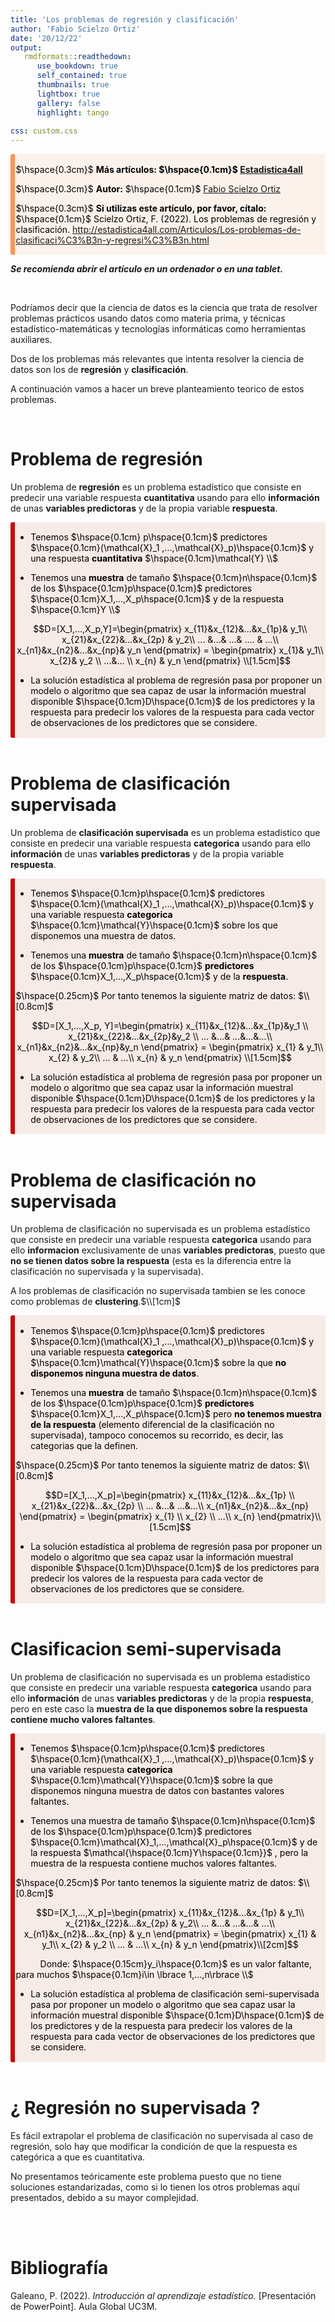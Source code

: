 ```yaml
---
title: 'Los problemas de regresión y clasificación'
author: 'Fabio Scielzo Ortiz'
date: '20/12/22'
output: 
   rmdformats::readthedown:
      use_bookdown: true
      self_contained: true
      thumbnails: true
      lightbox: true
      gallery: false
      highlight: tango
      
css: custom.css
---
```



<div>
<style scoped>
    .dataframe tbody tr th:only-of-type {
        vertical-align: middle;
    }

    .dataframe tbody tr th {
        vertical-align: top;
    }

    .dataframe thead th {
        text-align: right;
    }
    
 
    table {
     display: block;
     overflow-x: auto;
     border-collapse: collapse;
     border-spacing: 0;
     border: 0px solid;
     color: var(--jp-ui-font-color1);
     font-size: 14px;
     margin-left: auto;
     margin-right: auto;
     
            }
            
</style>





<div class="warning" style='background-color:#FCF2EC; color: #000000; border-left: solid #FE9554 7px; border-radius: 3px; size:1px ; padding:0.1em;'>
<span>
 
<p style='margin-left:10em;'>


$\hspace{0.3cm}$ **Más artículos:    $\hspace{0.1cm}$ [Estadistica4all](https://fabioscielzoortiz.github.io/Estadistica4all.github.io/)**

$\hspace{0.3cm}$ **Autor:** $\hspace{0.1cm}$ [Fabio Scielzo Ortiz](http://estadistica4all.com/autores/autores.html)


$\hspace{0.3cm}$ **Si utilizas este artículo, por favor, cítalo:** $\hspace{0.1cm}$   Scielzo Ortiz, F. (2022). Los problemas de regresión y clasificación. http://estadistica4all.com/Articulos/Los-problemas-de-clasificaci%C3%B3n-y-regresi%C3%B3n.html

</p>
 
</p></span>
</div>


***Se recomienda abrir el artículo en un ordenador o en una tablet.***
 
 
<br>



Podríamos decir que la ciencia de datos es la ciencia que trata de resolver problemas prácticos usando datos como materia prima, y técnicas estadístico-matemáticas y tecnologías informáticas como herramientas auxiliares.

Dos de los problemas más relevantes que intenta resolver la ciencia de datos son los de **regresión** y **clasificación**.

A continuación vamos a hacer un breve planteamiento teorico de estos problemas.


 
<br>
 
# Problema de regresión


Un problema de **regresión**  es un problema estadístico que consiste en predecir una variable respuesta **cuantitativa** usando para ello **información**  de unas **variables predictoras** y de la propia variable **respuesta**.

 
<div class="warning" style='background-color:#F7EBE8; color: #030000; border-left: solid #CA0B0B 7px; border-radius: 3px; size:1px ; padding:0.1em;'>
<span>
 
<p style='margin-left:1em;'>

- Tenemos $\hspace{0.1cm} p\hspace{0.1cm}$ predictores $\hspace{0.1cm}(\mathcal{X}_1 ,...,\mathcal{X}_p)\hspace{0.1cm}$ y una respuesta **cuantitativa** $\hspace{0.1cm}\mathcal{Y} \\$



- Tenemos una **muestra** de tamaño $\hspace{0.1cm}n\hspace{0.1cm}$ de los $\hspace{0.1cm}p\hspace{0.1cm}$ predictores $\hspace{0.1cm}X_1,...,X_p\hspace{0.1cm}$ y de la respuesta  $\hspace{0.1cm}Y \\$

$$D=[X_1,...,X_p,Y]=\begin{pmatrix}
    x_{11}&x_{12}&...&x_{1p}& y_1\\
    x_{21}&x_{22}&...&x_{2p} & y_2\\
    ... &...& ...& .... & ...\\
    x_{n1}&x_{n2}&...&x_{np}& y_n
    \end{pmatrix} = \begin{pmatrix}
    x_{1}& y_1\\
    x_{2}& y_2 \\
     ...&... \\
     x_{n} & y_n
    \end{pmatrix} \\[1.5cm]$$



- La solución estadística al problema de regresión pasa por proponer un modelo o algoritmo que sea capaz de usar la información muestral disponible $\hspace{0.1cm}D\hspace{0.1cm}$ de los predictores y la respuesta para predecir los valores de la respuesta para cada vector de observaciones de los predictores que se considere.


</p>
 
</p></span>
</div>

<br>


# Problema de clasificación supervisada



Un problema de **clasificación supervisada**  es un problema estadistico que consiste en predecir una variable respuesta **categorica** usando para ello **información**   de unas **variables predictoras** y de la propia variable **respuesta**.


<div class="warning" style='background-color:#F7EBE8; color: #030000; border-left: solid #CA0B0B 7px; border-radius: 3px; size:1px ; padding:0.1em;'>
<span>
 
<p style='margin-left:1em;'>

- Tenemos $\hspace{0.1cm}p\hspace{0.1cm}$ predictores  $\hspace{0.1cm}(\mathcal{X}_1 ,...,\mathcal{X}_p)\hspace{0.1cm}$ y una variable respuesta **categorica** $\hspace{0.1cm}\mathcal{Y}\hspace{0.1cm}$ sobre los que disponemos una muestra de datos.


- Tenemos una **muestra** de tamaño $\hspace{0.1cm}n\hspace{0.1cm}$ de los $\hspace{0.1cm}p\hspace{0.1cm}$ **predictores** $\hspace{0.1cm}X_1,...,X_p\hspace{0.1cm}$  y de la **respuesta**.

$\hspace{0.25cm}$ Por tanto tenemos la siguiente matriz de datos: $\\[0.8cm]$

$$D=[X_1,...,X_p, Y]=\begin{pmatrix}
    x_{11}&x_{12}&...&x_{1p}&y_1 \\
    x_{21}&x_{22}&...&x_{2p}&y_2 \\
    ... &...& ...&...&...\\
    x_{n1}&x_{n2}&...&x_{np}&y_n
    \end{pmatrix} = \begin{pmatrix}
    x_{1} & y_1\\
    x_{2}  & y_2\\
     ... & ...\\
     x_{n} & y_n
    \end{pmatrix} \\[1.5cm]$$
    


- La solución estadística al problema de regresión pasa por proponer un modelo o algoritmo que sea capaz usar la información muestral disponible $\hspace{0.1cm}D\hspace{0.1cm}$ de los predictores y la respuesta para predecir los valores de la respuesta para cada vector de observaciones de los predictores que se considere.
 


</p>
 
</p></span>
</div>


<br>



# Problema de clasificación no supervisada




Un problema de clasificación no supervisada  es un problema estadístico que consiste en predecir una variable respuesta **categorica** usando para ello **informacion** exclusivamente de unas **variables predictoras**, puesto que **no se tienen datos sobre la respuesta** (esta es la diferencia entre la clasificación no supervisada y la supervisada). 

A los problemas de clasificación no supervisada tambien se les conoce como problemas de **clustering**.$\\[1cm]$

<div class="warning" style='background-color:#F7EBE8; color: #030000; border-left: solid #CA0B0B 7px; border-radius: 3px; size:1px ; padding:0.1em;'>
<span>
 
<p style='margin-left:1em;'>

- Tenemos $\hspace{0.1cm}p\hspace{0.1cm}$ predictores  $\hspace{0.1cm}(\mathcal{X}_1 ,...,\mathcal{X}_p)\hspace{0.1cm}$ y una variable respuesta **categorica** $\hspace{0.1cm}\mathcal{Y}\hspace{0.1cm}$ sobre la que **no disponemos ninguna muestra de datos**.


- Tenemos una **muestra** de tamaño $\hspace{0.1cm}n\hspace{0.1cm}$ de los $\hspace{0.1cm}p\hspace{0.1cm}$ **predictores** $\hspace{0.1cm}X_1,...,X_p\hspace{0.1cm}$  pero **no tenemos muestra de la respuesta** (elemento diferencial de la clasificación no supervisada), tampoco conocemos su recorrido, es decir, las categorias que la definen.

$\hspace{0.25cm}$ Por tanto tenemos la siguiente matriz de datos: $\\[0.8cm]$

$$D=[X_1,...,X_p]=\begin{pmatrix}
    x_{11}&x_{12}&...&x_{1p} \\
    x_{21}&x_{22}&...&x_{2p} \\
    ... &...& ...&...\\
    x_{n1}&x_{n2}&...&x_{np}
    \end{pmatrix} = \begin{pmatrix}
    x_{1} \\
    x_{2}  \\
     ...\\
     x_{n} 
    \end{pmatrix}\\[1.5cm]$$
    

 

- La solución estadística al problema de regresión pasa por proponer un modelo o algoritmo que sea capaz usar la información muestral disponible $\hspace{0.1cm}D\hspace{0.1cm}$ de los predictores para predecir los valores de la respuesta para cada vector de observaciones de los predictores que se considere.
 
</p>
 
</p></span>
</div>

<br>


# Clasificacion semi-supervisada



  Un problema de clasificación no supervisada  es un problema estadistico que consiste en predecir una variable respuesta **categorica** usando para ello **información** de unas **variables predictoras** y de la propia **respuesta**, pero en este caso la **muestra de la que disponemos sobre la respuesta contiene mucho valores faltantes**.

 
<div class="warning" style='background-color:#F7EBE8; color: #030000; border-left: solid #CA0B0B 7px; border-radius: 3px; size:1px ; padding:0.1em;'>
<span>
 
<p style='margin-left:1em;'>

- Tenemos $\hspace{0.1cm}p\hspace{0.1cm}$ predictores  $\hspace{0.1cm}(\mathcal{X}_1 ,...,\mathcal{X}_p)\hspace{0.1cm}$ y una variable respuesta **categorica** $\hspace{0.1cm}\mathcal{Y}\hspace{0.1cm}$ sobre la que disponemos ninguna muestra de datos con bastantes valores faltantes.


- Tenemos una muestra de tamaño $\hspace{0.1cm}n\hspace{0.1cm}$ de los $\hspace{0.1cm}p\hspace{0.1cm}$ predictores $\hspace{0.1cm}\mathcal{X}_1,...,\mathcal{X}_p\hspace{0.1cm}$ y de la respuesta $\mathcal{\hspace{0.1cm}Y\hspace{0.1cm}}$ , pero la muestra de la respuesta contiene muchos valores faltantes. 


$\hspace{0.25cm}$ Por tanto tenemos la siguiente matriz de datos: $\\[0.8cm]$

$$D=[X_1,...,X_p]=\begin{pmatrix}
    x_{11}&x_{12}&...&x_{1p} & y_1\\
    x_{21}&x_{22}&...&x_{2p} & y_2\\
    ... &...& ...&...& ...\\
    x_{n1}&x_{n2}&...&x_{np} & y_n
    \end{pmatrix} = \begin{pmatrix}
    x_{1} & y_1\\
    x_{2} & y_2 \\
     ... & ...\\
     x_{n} & y_n
    \end{pmatrix}\\[2cm]$$
    
$\hspace{1cm}$ Donde: $\hspace{0.15cm}y_i\hspace{0.1cm}$ es un valor faltante, para muchos $\hspace{0.1cm}i\in \lbrace 1,...,n\rbrace \\$
 

- La solución estadística al problema de clasificación semi-supervisada pasa por proponer un modelo o algoritmo que sea capaz usar la información muestral disponible $\hspace{0.1cm}D\hspace{0.1cm}$ de los predictores y de la respuesta para predecir los valores de la respuesta para cada vector de observaciones de los predictores que se considere.

</p>
 
</p></span>
</div>


<br>

# ¿ Regresión no supervisada ?

Es fácil extrapolar el problema de clasificación no supervisada al caso de regresión, solo hay que modificar la condición de que la respuesta es categórica a que es cuantitativa.

No presentamos teóricamente este problema puesto que no tiene soluciones estandarizadas, como si lo tienen los otros problemas aquí presentados, debido a su mayor complejidad. 


<br>

<br>



# Bibliografía

Galeano, P. (2022). *Introducción al aprendizaje estadístico.* [Presentación de PowerPoint]. Aula Global UC3M.



<br>

<br>








